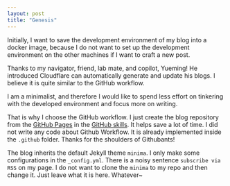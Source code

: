 ```yaml
---
layout: post
title: "Genesis"
---
```


Initially, I want to save the development environment of my blog into a docker image, because I do not want to set up the development environment on the other machines if I want to craft a new post. 

Thanks to my navigator, friend, lab mate, and copilot, Yueming! He introduced Cloudflare can automatically generate and update his blogs. I believe it is quite similar to the GitHub workflow. 

I am a minimalist, and therefore I would like to spend less effort on tinkering with the developed environment and focus more on writing.

That is why I choose the GitHub workflow. I just create the blog repository from the [GitHub Pages](https://github.com/skills/github-pages) in the [GitHub skills](https://github.com/skills). It helps save a lot of time. I did not write any code about Github Workflow. It is already implemented inside the `.github` folder. Thanks for the shoulders of Githubants!

The blog inherits the default Jekyll theme `minima`. I only make some configurations in the `_config.yml`. There is a noisy sentence `subscribe via RSS` on my page. I do not want to clone the `minima` to my repo and then change it. Just leave what it is here. Whatever~
